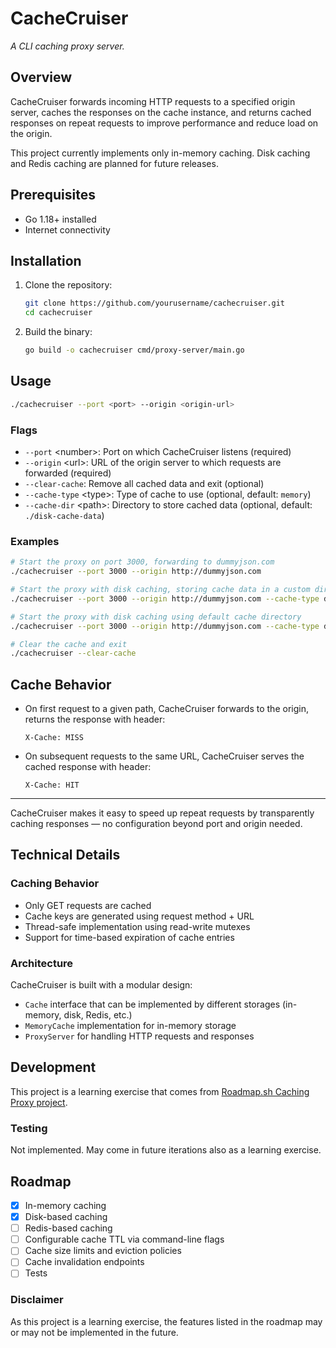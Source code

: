 # CacheCruiser

_A CLI caching proxy server._

## Overview
CacheCruiser forwards incoming HTTP requests to a specified origin server, caches the responses on the cache instance, and returns cached responses on repeat requests to improve performance and reduce load on the origin.

This project currently implements only in-memory caching. Disk caching and Redis caching are planned for future releases.

## Prerequisites
- Go 1.18+ installed
- Internet connectivity

## Installation
1. Clone the repository:
   ```bash
   git clone https://github.com/yourusername/cachecruiser.git
   cd cachecruiser
   ```
2. Build the binary:
   ```bash
   go build -o cachecruiser cmd/proxy-server/main.go
   ```

## Usage
```bash
./cachecruiser --port <port> --origin <origin-url>
```

### Flags
- `--port` &lt;number&gt;: Port on which CacheCruiser listens (required)
- `--origin` &lt;url&gt;: URL of the origin server to which requests are forwarded (required)
- `--clear-cache`: Remove all cached data and exit (optional)
- `--cache-type` &lt;type&gt;: Type of cache to use (optional, default: `memory`)
- `--cache-dir` &lt;path&gt;: Directory to store cached data (optional, default: `./disk-cache-data`)

### Examples
```bash
# Start the proxy on port 3000, forwarding to dummyjson.com
./cachecruiser --port 3000 --origin http://dummyjson.com

# Start the proxy with disk caching, storing cache data in a custom directory
./cachecruiser --port 3000 --origin http://dummyjson.com --cache-type disk --cache-dir /path/to/cache/data

# Start the proxy with disk caching using default cache directory
./cachecruiser --port 3000 --origin http://dummyjson.com --cache-type disk

# Clear the cache and exit
./cachecruiser --clear-cache
```

## Cache Behavior
- On first request to a given path, CacheCruiser forwards to the origin, returns the response with header:
  ```
  X-Cache: MISS
  ```
- On subsequent requests to the same URL, CacheCruiser serves the cached response with header:
  ```
  X-Cache: HIT
  ```

---

CacheCruiser makes it easy to speed up repeat requests by transparently caching responses — no configuration beyond port and origin needed.

## Technical Details

### Caching Behavior
- Only GET requests are cached
- Cache keys are generated using request method + URL
- Thread-safe implementation using read-write mutexes
- Support for time-based expiration of cache entries

### Architecture
CacheCruiser is built with a modular design:
- `Cache` interface that can be implemented by different storages (in-memory, disk, Redis, etc.)
- `MemoryCache` implementation for in-memory storage
- `ProxyServer` for handling HTTP requests and responses

## Development
This project is a learning exercise that comes from [Roadmap.sh Caching Proxy project](https://roadmap.sh/projects/caching-server).

### Testing
Not implemented. May come in future iterations also as a learning exercise.

## Roadmap
- [x] In-memory caching
- [x] Disk-based caching
- [ ] Redis-based caching
- [ ] Configurable cache TTL via command-line flags
- [ ] Cache size limits and eviction policies
- [ ] Cache invalidation endpoints
- [ ] Tests

### Disclaimer
As this project is a learning exercise, the features listed in the roadmap may or may not be implemented in the future.
